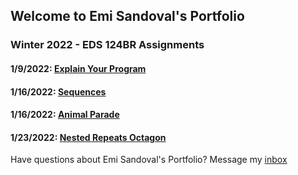 ## Welcome to Emi Sandoval's Portfolio

### Winter 2022 - EDS 124BR Assignments

#### 1/9/2022: [Explain Your Program](https://youtu.be/jDI9WvAlDuU)

#### 1/16/2022: [Sequences](https://youtu.be/vgy-rtCBqCQ)

#### 1/16/2022: [Animal Parade](https://youtu.be/xoRiPv3JasA)

#### 1/23/2022: [Nested Repeats Octagon](https://youtu.be/rM2W9L4S4UQ)





















Have questions about Emi Sandoval's Portfolio? Message my [inbox](mailto:emisandoval48@gmail.com)
